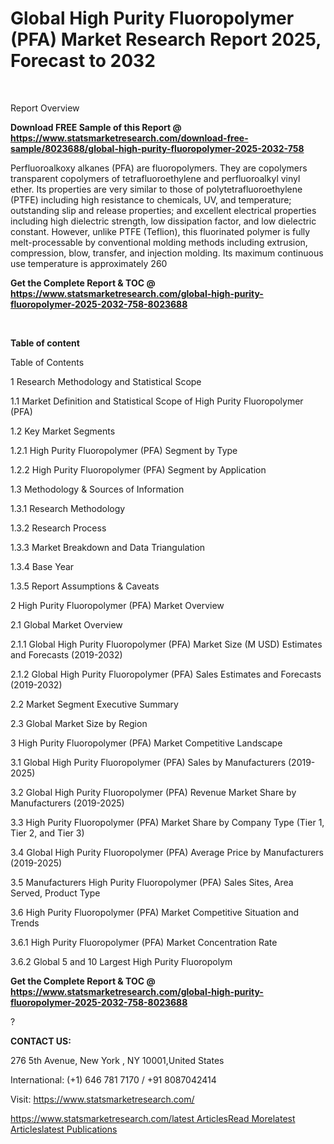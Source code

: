 <h1>Global High Purity Fluoropolymer (PFA) Market Research Report 2025, Forecast to 2032</h1><br/><p>Report Overview</p>
 
 
 
 <p><strong>Download FREE Sample of this Report @ <a href="https://www.statsmarketresearch.com/download-free-sample/8023688/global-high-purity-fluoropolymer-2025-2032-758">https://www.statsmarketresearch.com/download-free-sample/8023688/global-high-purity-fluoropolymer-2025-2032-758</a></strong></p>
 
 
 
 <p>Perfluoroalkoxy alkanes (PFA) are fluoropolymers. They are copolymers transparent copolymers of tetrafluoroethylene and perfluoroalkyl vinyl ether. Its properties are very similar to those of polytetrafluoroethylene (PTFE) including high resistance to chemicals, UV, and temperature; outstanding slip and release properties; and excellent electrical properties including high dielectric strength, low dissipation factor, and low dielectric constant. However, unlike PTFE (Teflion), this fluorinated polymer is fully melt-processable by conventional molding methods including extrusion, compression, blow, transfer, and injection molding. Its maximum continuous use temperature is approximately 260</p>
 
 
 
 <div><b>Get the Complete Report & TOC @ <a href="https://www.statsmarketresearch.com/global-high-purity-fluoropolymer-2025-2032-758-8023688">https://www.statsmarketresearch.com/global-high-purity-fluoropolymer-2025-2032-758-8023688</a></b></div>
 
 
 
 <p><br />
 
 <b>Table of content</b></p>
 
 
 
 <p>Table of Contents<br />
 
 1 Research Methodology and Statistical Scope<br />
 
 1.1 Market Definition and Statistical Scope of High Purity Fluoropolymer (PFA)<br />
 
 1.2 Key Market Segments<br />
 
 1.2.1 High Purity Fluoropolymer (PFA) Segment by Type<br />
 
 1.2.2 High Purity Fluoropolymer (PFA) Segment by Application<br />
 
 1.3 Methodology & Sources of Information<br />
 
 1.3.1 Research Methodology<br />
 
 1.3.2 Research Process<br />
 
 1.3.3 Market Breakdown and Data Triangulation<br />
 
 1.3.4 Base Year<br />
 
 1.3.5 Report Assumptions & Caveats<br />
 
 2 High Purity Fluoropolymer (PFA) Market Overview<br />
 
 2.1 Global Market Overview<br />
 
 2.1.1 Global High Purity Fluoropolymer (PFA) Market Size (M USD) Estimates and Forecasts (2019-2032)<br />
 
 2.1.2 Global High Purity Fluoropolymer (PFA) Sales Estimates and Forecasts (2019-2032)<br />
 
 2.2 Market Segment Executive Summary<br />
 
 2.3 Global Market Size by Region<br />
 
 3 High Purity Fluoropolymer (PFA) Market Competitive Landscape<br />
 
 3.1 Global High Purity Fluoropolymer (PFA) Sales by Manufacturers (2019-2025)<br />
 
 3.2 Global High Purity Fluoropolymer (PFA) Revenue Market Share by Manufacturers (2019-2025)<br />
 
 3.3 High Purity Fluoropolymer (PFA) Market Share by Company Type (Tier 1, Tier 2, and Tier 3)<br />
 
 3.4 Global High Purity Fluoropolymer (PFA) Average Price by Manufacturers (2019-2025)<br />
 
 3.5 Manufacturers High Purity Fluoropolymer (PFA) Sales Sites, Area Served, Product Type<br />
 
 3.6 High Purity Fluoropolymer (PFA) Market Competitive Situation and Trends<br />
 
 3.6.1 High Purity Fluoropolymer (PFA) Market Concentration Rate<br />
 
 3.6.2 Global 5 and 10 Largest High Purity Fluoropolym</p>
 
 
 
 <div><b>Get the Complete Report & TOC @ <a href="https://www.statsmarketresearch.com/global-high-purity-fluoropolymer-2025-2032-758-8023688">https://www.statsmarketresearch.com/global-high-purity-fluoropolymer-2025-2032-758-8023688</a></b></div>
 
 
 
 <p>? </p>
 
 
 
 <p><b>CONTACT US:</b><br />
 
 276 5th Avenue, New York , NY 10001,United States<br />
 
 International: (+1) 646 781 7170 / +91 8087042414<br />
 
 Visit: <a href="https://www.statsmarketresearch.com/">https://www.statsmarketresearch.com/</a><br />
 
 <a href="https://gyeongbokgung.com">https://www.statsmarketresearch.com/</a><a href="https://hallyeomaritime.com">latest Articles</a><a href="https://jingwansa.com">Read More</a><a href="https://nguoiviet.jp/">latest Articles</a><a href="https://www.intelmarketresearch.com/">latest Publications</a></p>